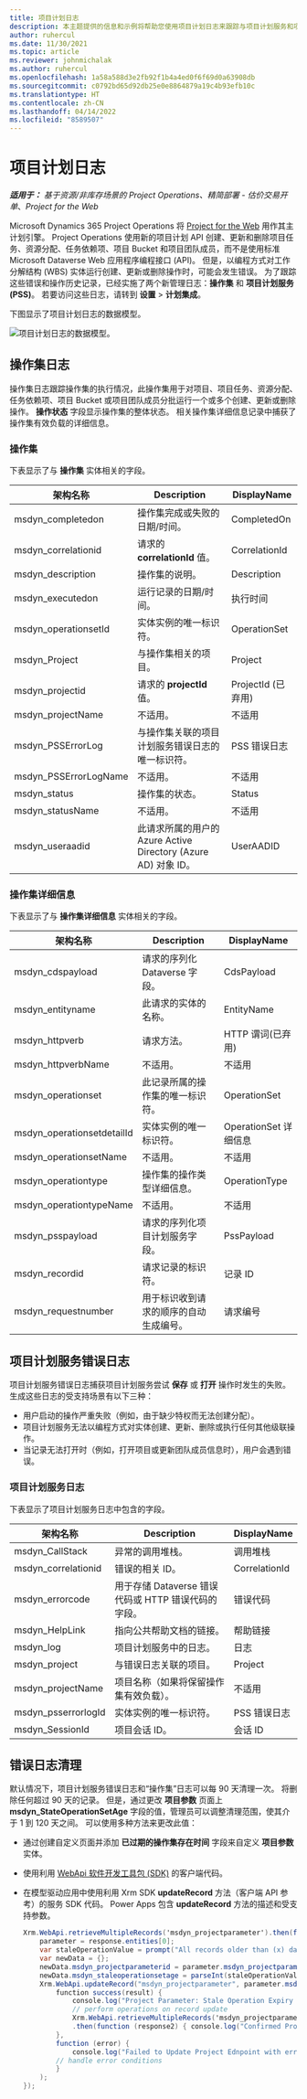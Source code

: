 ```yaml
---
title: 项目计划日志
description: 本主题提供的信息和示例将帮助您使用项目计划日志来跟踪与项目计划服务和项目计划 API 相关的故障。
author: ruhercul
ms.date: 11/30/2021
ms.topic: article
ms.reviewer: johnmichalak
ms.author: ruhercul
ms.openlocfilehash: 1a58a588d3e2fb92f1b4a4ed0f6f69d0a63908db
ms.sourcegitcommit: c0792bd65d92db25e0e8864879a19c4b93efb10c
ms.translationtype: HT
ms.contentlocale: zh-CN
ms.lasthandoff: 04/14/2022
ms.locfileid: "8589507"
---
```

# <a name="project-scheduling-logs"></a>项目计划日志

_**适用于：** 基于资源/非库存场景的 Project Operations、精简部署 - 估价交易开单_、_Project for the Web_

Microsoft Dynamics 365 Project Operations 将 [Project for the Web](https://support.microsoft.com/office/what-is-project-for-the-web-c19b2421-3c9d-4037-97c6-f66b6e1d2eb5) 用作其主计划引擎。 Project Operations 使用新的项目计划 API 创建、更新和删除项目任务、资源分配、任务依赖项、项目 Bucket 和项目团队成员，而不是使用标准 Microsoft Dataverse Web 应用程序编程接口 (API)。 但是，以编程方式对工作分解结构 (WBS) 实体运行创建、更新或删除操作时，可能会发生错误。 为了跟踪这些错误和操作历史记录，已经实施了两个新管理日志：**操作集** 和 **项目计划服务 (PSS)**。 若要访问这些日志，请转到 **设置** \> **计划集成**。

下图显示了项目计划日志的数据模型。

![项目计划日志的数据模型。](media/LOGDATAMODEL.jpg)

## <a name="operation-set-log"></a>操作集日志

操作集日志跟踪操作集的执行情况，此操作集用于对项目、项目任务、资源分配、任务依赖项、项目 Bucket 或项目团队成员分批运行一个或多个创建、更新或删除操作。 **操作状态** 字段显示操作集的整体状态。 相关操作集详细信息记录中捕获了操作集有效负载的详细信息。

### <a name="operation-set"></a>操作集

下表显示了与 **操作集** 实体相关的字段。

| 架构名称            | Description                                                                                                  | DisplayName            |
|-----------------------|--------------------------------------------------------------------------------------------------------------|------------------------|
| msdyn_completedon     | 操作集完成或失败的日期/时间。                                                | CompletedOn            |
| msdyn_correlationid   | 请求的 **correlationId** 值。                                                                  | CorrelationId          |
| msdyn_description     | 操作集的说明。                                                                        | Description            |
| msdyn_executedon      | 运行记录的日期/时间。                                                                       | 执行时间            |
| msdyn_operationsetId  | 实体实例的唯一标识符。                                                                   | OperationSet           |
| msdyn_Project         | 与操作集相关的项目。                                                            | Project                |
| msdyn_projectid       | 请求的 **projectId** 值。                                                                      | ProjectId (已弃用) |
| msdyn_projectName     | 不适用。                                                                                              | 不适用         |
| msdyn_PSSErrorLog     | 与操作集关联的项目计划服务错误日志的唯一标识符。 | PSS 错误日志          |
| msdyn_PSSErrorLogName | 不适用。                                                                                              | 不适用         |
| msdyn_status          | 操作集的状态。                                                                             | Status                 |
| msdyn_statusName      | 不适用。                                                                                              | 不适用         |
| msdyn_useraadid       | 此请求所属的用户的 Azure Active Directory (Azure AD) 对象 ID。                     | UserAADID              |

### <a name="operation-set-detail"></a>操作集详细信息

下表显示了与 **操作集详细信息** 实体相关的字段。

| 架构名称                 | Description                                                                                 | DisplayName           |
|----------------------------|---------------------------------------------------------------------------------------------|-----------------------|
| msdyn_cdspayload           | 请求的序列化 Dataverse 字段。                                            | CdsPayload            |
| msdyn_entityname           | 此请求的实体的名称。                                                     | EntityName            |
| msdyn_httpverb             | 请求方法。                                                                         | HTTP 谓词(已弃用) |
| msdyn_httpverbName         | 不适用。                                                                             | 不适用        |
| msdyn_operationset         | 此记录所属的操作集的唯一标识符。                      | OperationSet          |
| msdyn_operationsetdetailId | 实体实例的唯一标识符。                                                  | OperationSet 详细信息   |
| msdyn_operationsetName     | 不适用。                                                                             | 不适用        |
| msdyn_operationtype        | 操作集的操作类型详细信息。                                             | OperationType         |
| msdyn_operationtypeName    | 不适用。                                                                             | 不适用        |
| msdyn_psspayload           | 请求的序列化项目计划服务字段。                           | PssPayload            |
| msdyn_recordid             | 请求记录的标识符。                                                       | 记录 ID             |
| msdyn_requestnumber        | 用于标识收到请求的顺序的自动生成编号。 | 请求编号        |

## <a name="project-scheduling-service-error-logs"></a>项目计划服务错误日志

项目计划服务错误日志捕获项目计划服务尝试 **保存** 或 **打开** 操作时发生的失败。 生成这些日志的受支持场景有以下三种：

- 用户启动的操作严重失败（例如，由于缺少特权而无法创建分配）。
- 项目计划服务无法以编程方式对实体创建、更新、删除或执行任何其他级联操作。
- 当记录无法打开时（例如，打开项目或更新团队成员信息时），用户会遇到错误。

### <a name="project-scheduling-service-log"></a>项目计划服务日志

下表显示了项目计划服务日志中包含的字段。

| 架构名称          | Description                                                                    | DisplayName    |
|---------------------|--------------------------------------------------------------------------------|----------------|
| msdyn_CallStack     | 异常的调用堆栈。                                               | 调用堆栈     |
| msdyn_correlationid | 错误的相关 ID。                                               | CorrelationId  |
| msdyn_errorcode     | 用于存储 Dataverse 错误代码或 HTTP 错误代码的字段。 | 错误代码     |
| msdyn_HelpLink      | 指向公共帮助文档的链接。                                       | 帮助链接      |
| msdyn_log           | 项目计划服务中的日志。                                   | 日志            |
| msdyn_project       | 与错误日志关联的项目。                             | Project        |
| msdyn_projectName   | 项目名称（如果将保留操作集有效负载）。 | 不适用 |
| msdyn_psserrorlogId | 实体实例的唯一标识符。                                     | PSS 错误日志  |
| msdyn_SessionId     | 项目会话 ID。                                                        | 会话 ID     |

## <a name="error-log-cleanup"></a>错误日志清理

默认情况下，项目计划服务错误日志和“操作集”日志可以每 90 天清理一次。 将删除任何超过 90 天的记录。 但是，通过更改 **项目参数** 页面上 **msdyn_StateOperationSetAge** 字段的值，管理员可以调整清理范围，使其介于 1 到 120 天之间。 可以使用多种方法来更改此值：

- 通过创建自定义页面并添加 **已过期的操作集存在时间** 字段来自定义 **项目参数** 实体。
- 使用利用 [WebApi 软件开发工具包 (SDK)](/powerapps/developer/model-driven-apps/clientapi/reference/xrm-webapi/updaterecord) 的客户端代码。
- 在模型驱动应用中使用利用 Xrm SDK **updateRecord** 方法（客户端 API 参考）的服务 SDK 代码。 Power Apps 包含 **updateRecord** 方法的描述和受支持参数。

    ```C#
    Xrm.WebApi.retrieveMultipleRecords('msdyn_projectparameter').then(function (response) {
        parameter = response.entities[0];
        var staleOperationValue = prompt("All records older than (x) days will be deleted, please enter X between 1 to 90 days", 1)
        var newData = {};
        newData.msdyn_projectparameterid = parameter.msdyn_projectparameterid;
        newData.msdyn_staleoperationsetage = parseInt(staleOperationValue);
        Xrm.WebApi.updateRecord("msdyn_projectparameter", parameter.msdyn_projectparameterid, newData).then(
            function success(result) {
                console.log("Project Parameter: Stale Operation Expiry is set to: " + newData.msdyn_staleoperationsetage);
                // perform operations on record update
                Xrm.WebApi.retrieveMultipleRecords('msdyn_projectparameter')
                .then(function (response2) { console.log("Confirmed Project Parameter: Stale Operation Expiry is set to: " + response2.entities[0].msdyn_staleoperationsetage) });
            },
            function (error) {
                console.log("Failed to Update Project Ednpoint with error: " + error.message);
            // handle error conditions
            }
        );
    });
    ```
